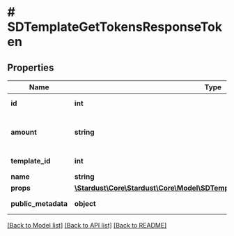 # # SDTemplateGetTokensResponseToken

## Properties

Name | Type | Description | Notes
------------ | ------------- | ------------- | -------------
**id** | **int** | Token ID Number (unsigned 32 bit integer) |
**amount** | **string** | u64 Number as String, min: 0, max: 9223372036854775807 (ex. \&quot;6\&quot;) |
**template_id** | **int** | Template ID Number (unsigned 32 bit integer) | [optional]
**name** | **string** | Template Name | [optional]
**props** | [**\Stardust\Core\Stardust\Core\Model\SDTemplateGetTokensResponseTokenProps**](SDTemplateGetTokensResponseTokenProps.md) |  | [optional]
**public_metadata** | **object** | Returned to marketplaces as token metadata | [optional]

[[Back to Model list]](../../README.md#models) [[Back to API list]](../../README.md#endpoints) [[Back to README]](../../README.md)
